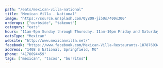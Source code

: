 ```yaml
---
path: "/eats/mexican-villa-national"
title: "Mexican Villa - National"
image: "https://source.unsplash.com/0yBO9-jib0s/400x300"
orderops: ["curbside", "takeout"]
category: "eats"
hours: "11am-9pm Sunday through Thursday. 11am-10pm Friday and Saturday"
eatsType: "Mexican"
website: "http://www.mexicanvilla.net/"
facebook: "https://www.facebook.com/Mexican-Villa-Restaurants-187876034583427"
address: "1408 S National, Springfield, MO"
phone: "4178694459"
tags: ["mexican", "tacos", "burritos"]
---
```

